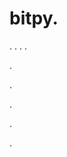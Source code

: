# bitpy.
.
.
.
.












.






















































.
























.



























.

















































































.















